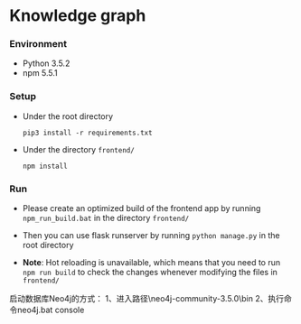 # Knowledge graph

### Environment
+ Python 3.5.2
+ npm 5.5.1

### Setup
+ Under the root directory
  ```
  pip3 install -r requirements.txt
  ```
+ Under the directory `frontend/`
  ```
  npm install
  ```
  
### Run
+ Please create an optimized build of the frontend app by running `npm_run_build.bat` in the directory `frontend/`

+ Then you can use flask runserver by running `python manage.py` in the root directory

+ **Note**: Hot reloading is unavailable, which means that you need to run `npm run build` to check the changes whenever modifying the files in `frontend/`


启动数据库Neo4j的方式：
1、进入路径\neo4j-community-3.5.0\bin
2、执行命令neo4j.bat console